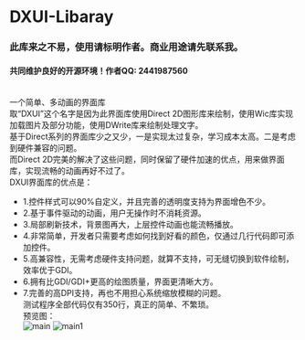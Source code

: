 # DXUI-Libaray
### 此库来之不易，使用请标明作者。商业用途请先联系我。
#### 共同维护良好的开源环境！作者QQ: 2441987560<br><br>
一个简单、多动画的界面库<br>
取“DXUI”这个名字是因为此界面库使用Direct 2D图形库来绘制，使用Wic库实现加载图片及部分功能，使用DWrite库来绘制处理文字。<br>
基于Direct系列的界面库少之又少，一是实现太过复杂，学习成本太高。二是考虑到硬件兼容的问题。<br>
而Direct 2D完美的解决了这些问题，同时保留了硬件加速的优点，用来做界面库，实现流畅的动画再好不过了。<br>
DXUI界面库的优点是：
* 1.控件样式可以90%自定义，并且完善的透明度支持为界面增色不少。<br>
* 2.基于事件驱动的动画，用户无操作时不消耗资源。<br>
* 3.局部刷新技术，背景图再大，上层控件动画也能流畅播放。<br>
* 4.非常简单，开发者只需要考虑如何找到好看的颜色，仅通过几行代码即可添加控件。<br>
* 5.高兼容性，无需考虑硬件支持问题，就算不支持，可无缝切换到软件绘制，效率优于GDI。<br>
* 6.拥有比GDI/GDI+更高的绘图质量，界面更清晰大方。<br>
* 7.完善的高DPI支持，再也不用担心系统缩放模糊的问题。<br>
测试程序全部代码仅有350行，真正的简单、不繁琐。<br>
预览图：<br>
![main](https://github.com/IDXGI/DXUI-Libaray/blob/master/preview%20picture/main.jpg)
![main1](https://github.com/IDXGI/DXUI-Libaray/blob/master/preview%20picture/main1.jpg)
